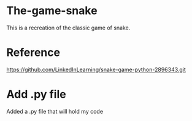 # The-game-snake
This is a recreation of the classic game of snake.

# Reference
https://github.com/LinkedInLearning/snake-game-python-2896343.git

# Add .py file
Added a .py file that will hold my code

#

